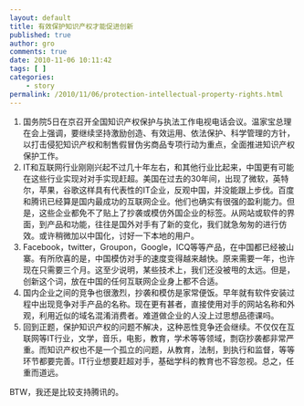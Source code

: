 ```yaml
---
layout: default
title: 有效保护知识产权才能促进创新
published: true
author: gro
comments: true
date: 2010-11-06 10:11:42
tags: [ ]
categories:
    - story
permalink: /2010/11/06/protection-intellectual-property-rights.html
---
```

  1. 国务院5日在京召开全国知识产权保护与执法工作电视电话会议。温家宝总理在会上强调，要继续坚持激励创造、有效运用、依法保护、科学管理的方针，以打击侵犯知识产权和制售假冒伪劣商品专项行动为重点，全面推进知识产权保护工作。
  2. IT和互联网行业刚刚兴起不过几十年左右，和其他行业比起来，中国更有可能在这些行业实现对对手实现赶超。美国在过去的30年间，出现了微软，英特尔，苹果，谷歌这样具有代表性的IT企业，反观中国，并没能跟上步伐。百度和腾讯已经算是国内最成功的互联网企业。他们也确实有很强的盈利能力。但是，这些企业都免不了贴上了抄袭或模仿外国企业的标签。从网站或软件的界面，到产品和功能，往往是国外对手有了新的变化，我们就急匆匆的进行仿效。或许稍微加以中国化，讨好一下本地的用户。
  3. Facebook，twitter，Groupon，Google，ICQ等等产品，在中国都已经被山寨。有所欣喜的是，中国模仿对手的速度变得越来越快。原来需要一年，也许现在只需要三个月。这至少说明，某些技术上，我们还没被甩的太远。但是，创新这个词，放在中国的任何互联网企业身上都不合适。
  4. 国内企业之间的竞争也很激烈，抄袭和模仿是家常便饭。早年就有软件安装过程中出现竞争对手产品的名称。现在更有甚者，直接使用对手的网站名称和外观，利用近似的域名混淆消费者。难道做企业的人没上过思想品德课吗。
  5. 回到正题，保护知识产权的问题不解决，这种恶性竞争还会继续。不仅仅在互联网等IT行业，文学，音乐，电影，教育，学术等等领域，剽窃抄袭都非常严重。而知识产权也不是一个孤立的问题，从教育，法制，到执行和监督，等等环节都要完善。IT行业想要赶超对手，基础学科的教育也不容忽视。总之，任重而道远。

BTW，我还是比较支持腾讯的。